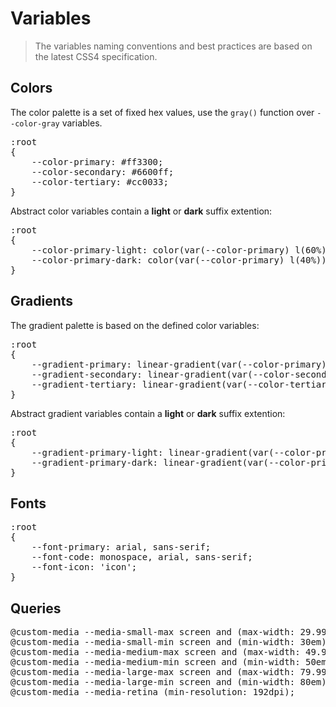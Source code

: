 Variables
=========

> The variables naming conventions and best practices are based on the latest CSS4 specification.


Colors
------

The color palette is a set of fixed hex values, use the <code>gray()</code> function over <code>--color-gray</code> variables.

<pre>
:root
{
	--color-primary: #ff3300;
	--color-secondary: #6600ff;
	--color-tertiary: #cc0033;
}
</pre>

Abstract color variables contain a **light** or **dark** suffix extention:

<pre>
:root
{
	--color-primary-light: color(var(--color-primary) l(60%));
	--color-primary-dark: color(var(--color-primary) l(40%));
}
</pre>


Gradients
---------

The gradient palette is based on the defined color variables:

<pre>
:root
{
	--gradient-primary: linear-gradient(var(--color-primary), var(--color-primary-light));
	--gradient-secondary: linear-gradient(var(--color-secondary), var(--color-secondary-dark));
	--gradient-tertiary: linear-gradient(var(--color-tertiary-light), var(--color-tertiary-dark));
}
</pre>

Abstract gradient variables contain a **light** or **dark** suffix extention:

<pre>
:root
{
	--gradient-primary-light: linear-gradient(var(--color-primary), var(--color-primary) l(70%));
	--gradient-primary-dark: linear-gradient(var(--color-primary), var(--color-primary) l(30%));
}
</pre>


Fonts
-----

<pre>
:root
{
	--font-primary: arial, sans-serif;
	--font-code: monospace, arial, sans-serif;
	--font-icon: 'icon';
}
</pre>


Queries
-------

<pre>
@custom-media --media-small-max screen and (max-width: 29.999em);
@custom-media --media-small-min screen and (min-width: 30em);
@custom-media --media-medium-max screen and (max-width: 49.999em);
@custom-media --media-medium-min screen and (min-width: 50em);
@custom-media --media-large-max screen and (max-width: 79.999em);
@custom-media --media-large-min screen and (min-width: 80em);
@custom-media --media-retina (min-resolution: 192dpi);
</pre>
